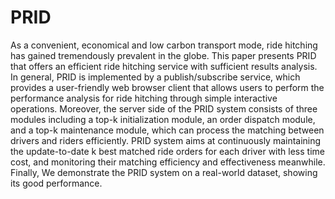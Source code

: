 # PRID
As a convenient, economical and low carbon transport mode, ride hitching has gained tremendously prevalent in the globe. This paper presents PRID that offers an efficient ride hitching service with sufficient results analysis. In general, PRID is implemented by a publish/subscribe service, which provides a user-friendly web browser client that allows users to perform the performance analysis for ride hitching through simple interactive operations. Moreover, the server side of the PRID system consists of three modules including a top-k initialization module, an order dispatch module, and a top-k maintenance module, which can process the matching between drivers and riders efficiently. PRID system aims at continuously maintaining the update-to-date k best matched ride orders for each driver with less time cost, and monitoring their matching efficiency and effectiveness meanwhile. Finally, We demonstrate the PRID system on a real-world dataset, showing its good performance.
